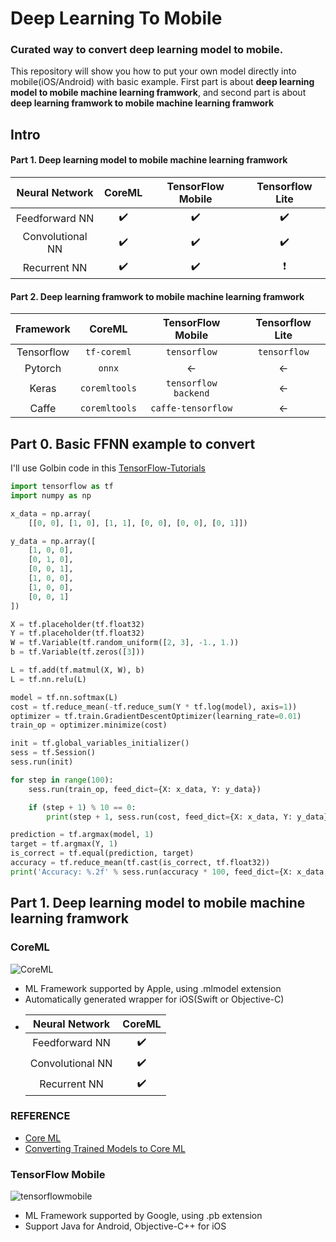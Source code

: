 # Deep Learning To Mobile
### Curated way to convert deep learning model to mobile. 

This repository will show you how to put your own model directly into mobile(iOS/Android) with basic example. First part is about **deep learning model to mobile machine learning framwork**, and second part is about **deep learning framwork to mobile machine learning framwork**

## Intro

#### Part 1. Deep learning model to mobile machine learning framwork

| Neural Network | CoreML | TensorFlow Mobile | Tensorflow Lite |
| :-: | :---: | :---------------: | :-------------: |
| Feedforward NN | ✔️ | ✔️ | ✔️ |
| Convolutional NN | ✔️ | ✔️ | ✔️ |
| Recurrent NN | ✔️ | ✔️ | ❗️ |

#### Part 2. Deep learning framwork to mobile machine learning framwork
| Framework | CoreML | TensorFlow Mobile | Tensorflow Lite |
| :-------: | :----: | :---------------: | :-------------: |
| Tensorflow | `tf-coreml` | `tensorflow` | `tensorflow` |
| Pytorch | `onnx` | ← | ← |
| Keras | `coremltools` | `tensorflow backend` | ← |
| Caffe | `coremltools` | `caffe-tensorflow` | ←  |


## Part 0. Basic FFNN example to convert
I'll use Golbin code in this [TensorFlow-Tutorials](https://github.com/golbin/TensorFlow-Tutorials/blob/master/04%20-%20Neural%20Network%20Basic/01%20-%20Classification.py)

```python
import tensorflow as tf
import numpy as np

x_data = np.array(
    [[0, 0], [1, 0], [1, 1], [0, 0], [0, 0], [0, 1]])

y_data = np.array([
    [1, 0, 0],  
    [0, 1, 0],  
    [0, 0, 1],  
    [1, 0, 0],
    [1, 0, 0],
    [0, 0, 1]
])

X = tf.placeholder(tf.float32)
Y = tf.placeholder(tf.float32)
W = tf.Variable(tf.random_uniform([2, 3], -1., 1.))
b = tf.Variable(tf.zeros([3]))

L = tf.add(tf.matmul(X, W), b)
L = tf.nn.relu(L)

model = tf.nn.softmax(L)
cost = tf.reduce_mean(-tf.reduce_sum(Y * tf.log(model), axis=1))
optimizer = tf.train.GradientDescentOptimizer(learning_rate=0.01)
train_op = optimizer.minimize(cost)

init = tf.global_variables_initializer()
sess = tf.Session()
sess.run(init)

for step in range(100):
    sess.run(train_op, feed_dict={X: x_data, Y: y_data})

    if (step + 1) % 10 == 0:
        print(step + 1, sess.run(cost, feed_dict={X: x_data, Y: y_data}))

prediction = tf.argmax(model, 1)
target = tf.argmax(Y, 1)
is_correct = tf.equal(prediction, target)
accuracy = tf.reduce_mean(tf.cast(is_correct, tf.float32))
print('Accuracy: %.2f' % sess.run(accuracy * 100, feed_dict={X: x_data, Y: y_data}))
```

## Part 1. Deep learning model to mobile machine learning framwork
### CoreML

![CoreML](https://github.com/younatics/DeepLearningToMobile/blob/master/img/coreml.png)

- ML Framework supported by Apple, using .mlmodel extension
- Automatically generated wrapper for iOS(Swift or Objective-C)
- | Neural Network | CoreML |
  | :-: | :---: |
  | Feedforward NN | ✔️ |
  | Convolutional NN | ✔️ |
  | Recurrent NN | ✔️ |

### REFERENCE
- [Core ML](https://developer.apple.com/documentation/coreml)
- [Converting Trained Models to Core ML](https://developer.apple.com/documentation/coreml/converting_trained_models_to_core_ml)

### TensorFlow Mobile

![tensorflowmobile](https://github.com/younatics/DeepLearningToMobile/blob/master/img/tensorflowmobile.png)

- ML Framework supported by Google, using .pb extension
- Support Java for Android, Objective-C++ for iOS




